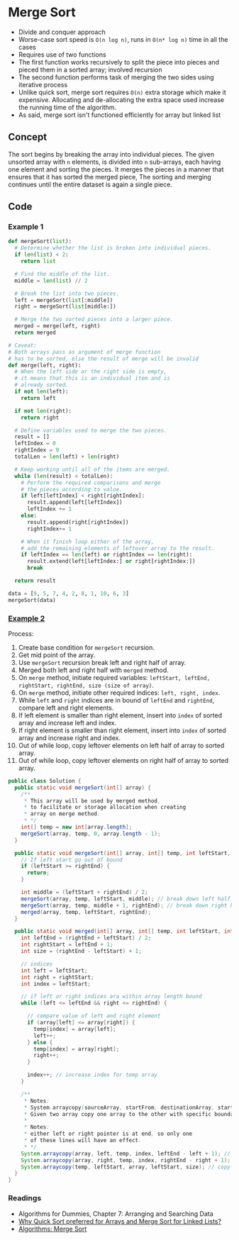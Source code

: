 # Merge Sort

- Divide and conquer approach
- Worse-case sort speed is `O(n log n)`, runs in `O(n* log n)` time in all the cases
- Requires use of two functions
- The first function works recursively to split the piece into pieces and pieced them in a sorted array; involved recursion
- The second function performs task of merging the two sides using iterative process
- Unlike quick sort, merge sort requires `O(n)` extra storage which make it expensive. Allocating and de-allocating the extra space used increase the running time of the algorithm.
- As said, merge sort isn't functioned efficiently for array but linked list

## Concept

The sort begins by breaking the array into individual pieces. The given unsorted array with `n` elements, is divided into `n` sub-arrays, each having one element and sorting the pieces. It merges the pieces in a manner that ensures that it has sorted the merged piece, The sorting and merging continues until the entire dataset is again a single piece.

## Code

### Example 1

```py
def mergeSort(list):
  # Determine whether the list is broken into individual pieces.
  if len(list) < 2:
    return list

  # Find the middle of the list.
  middle = len(list) // 2

  # Break the list into two pieces.
  left = mergeSort(list[:middle])
  right = mergeSort(list[middle:])

  # Merge the two sorted pieces into a larger piece.
  merged = merge(left, right)
  return merged

# Caveat:
# Both arrays pass as argument of merge function
# has to be sorted, else the result of merge will be invalid
def merge(left, right):
  # When the left side or the right side is empty,
  # it means that this is an individual item and is
  # already sorted.
  if not len(left):
    return left

  if not len(right):
    return right

  # Define variables used to merge the two pieces.
  result = []
  leftIndex = 0
  rightIndex = 0
  totalLen = len(left) + len(right)

  # Keep working until all of the items are merged.
  while (len(result) < totalLen):
    # Perform the required comparisons and merge
    # the pieces according to value.
    if left[leftIndex] < right[rightIndex]:
      result.append(left[leftIndex])
      leftIndex += 1
    else:
      result.append(right[rightIndex])
      rightIndex+= 1

    # When it finish loop either of the array,
    # add the remaining elements of leftover array to the result.
    if leftIndex == len(left) or rightIndex == len(right):
      result.extend(left[leftIndex:] or right[rightIndex:])
      break

  return result

data = [9, 5, 7, 4, 2, 8, 1, 10, 6, 3]
mergeSort(data)
```

### [Example 2](https://www.youtube.com/watch?v=KF2j-9iSf4Q&ab_channel=HackerRank)

Process:

1. Create base condition for `mergeSort` recursion.
2. Get mid point of the array.
3. Use `mergeSort` recursion break left and right half of array.
4. Merged both left and right half with `merged` method.
5. On `merge` method, initiate required variables: `leftStart, leftEnd, rightStart, rightEnd, size (size of array)`.
6. On `merge` method, initiate other required indices: `left, right, index`.
7. While `left` and `right` indices are in bound of `leftEnd` and `rightEnd`, compare left and right elements.
8. If left element is smaller than right element, insert into `index` of sorted array and increase left and index.
9. If right element is smaller than right element, insert into `index` of sorted array and increase right and index.
10. Out of while loop, copy leftover elements on left half of array to sorted array.
11. Out of while loop, copy leftover elements on right half of array to sorted array.

```java
public class Solution {
  public static void mergeSort(int[] array) {
    /**
     * This array will be used by merged method,
     * to facilitate or storage allocation when creating
     * array on merge method.
     * */
    int[] temp = new int[array.length];
    mergeSort(array, temp, 0, array.length - 1);
  }

  public static void mergeSort(int[] array, int[] temp, int leftStart, int rightEnd) {
    // If left start go out of bound
    if (leftStart >= rightEnd) {
      return;
    }

    int middle = (leftStart + rightEnd) / 2;
    mergeSort(array, temp, leftStart, middle); // break down left half
    mergeSort(array, temp, middle + 1, rightEnd); // break down right hald
    merged(array, temp, leftStart, rightEnd);
  }

  public static void merged(int[] array, int[] temp, int leftStart, int rightEnd) {
    int leftEnd = (rightEnd + leftStart) / 2;
    int rightStart = leftEnd + 1;
    int size = (rightEnd - leftStart) + 1;

    // indices
    int left = leftStart;
    int right = rightStart;
    int index = leftStart;

    // if left or right indices ara within array length bound
    while (left <= leftEnd && right <= rightEnd) {

      // compare value of left and right element
      if (array[left] <= array[right]) {
        temp[index] = array[left];
        left++;
      } else {
        temp[index] = array[right];
        right++;
      }

      index++; // increase index for temp array
    }

    /**
     * Notes:
     * System.arraycopy(sourceArray, startFrom, destinationArray, startFrom, copyHowManyElements)
     * Given two array copy one array to the other with specific boundary.
     *
     * Notes:
     * either left or right pointer is at end, so only one
     * of these lines will have an effect.
     * */
    System.arraycopy(array, left, temp, index, leftEnd - left + 1); // copy remaining elements from the left side
    System.arraycopy(array, right, temp, index, rightEnd - right + 1); // copy remaining elements from right side
    System.arraycopy(temp, leftStart, array, leftStart, size); // copy everything from temp back to array
  }
}
```

### Readings

- Algorithms for Dummies, Chapter 7: Arranging and Searching Data
- [Why Quick Sort preferred for Arrays and Merge Sort for Linked Lists?](https://www.geeksforgeeks.org/why-quick-sort-preferred-for-arrays-and-merge-sort-for-linked-lists/)
- [Algorithms: Merge Sort](https://www.youtube.com/watch?v=KF2j-9iSf4Q&ab_channel=HackerRank)
